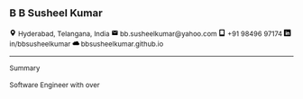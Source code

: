<!DOCTYPE html>
<html>
   <head>
      <link rel="stylesheet" type="text/css" 
         href="./externalstyle.css">
      <title>B B Susheel Kumar - Curriculum Vitae | Resume | Profile</title>
      <meta name="description" content="If there's anything fascinating you'd wish to let me know or if there's anything fascinating you'd wish to know from me, check up on my profile and do connect with me.">
      <meta name="keywords" content="Curriculum Vitae,Resume,Profile, CV,Reference,Job,Jobseeker,Infotainment,Automotive,Android,Java,Python,C++,Linux,GUI,CAN,CAN Protocol,OOPS,Hyundai,Mobis,Telematics,bluelink,UVO,genesis,Kia,Experience">
      <meta name="author" content="B B Susheel Kumar">
      <meta name="viewport" content="width=device-width, initial-scale=1.0">
      <meta name="geo.region" content="IN" />
      <meta name="geo.placename" content="Hyderabad" />
      <meta name="geo.position" content="17;78" />
      <meta name="ICBM" content="17, 78" />
      <!-- Search Engine -->
      <meta name="image" content="http://bbsusheelkumar.github.io/bbsusheelkumar_resume_thumbnail.png">
      <!-- Schema.org for Google -->
      <meta itemprop="name" content="B B Susheel Kumar - Curriculum Vitae | Resume | Profile">
      <meta itemprop="description" content="If there's anything fascinating you'd wish to let me know or if there's anything fascinating you'd wish to know from me, check up on my profile and do connect with me.">
      <meta itemprop="image" content="http://bbsusheelkumar.github.io/bbsusheelkumar_resume_thumbnail.png">
      <!-- Twitter -->
      <meta name="twitter:card" content="summary_large_image">
      <meta name="twitter:title" content="B B Susheel Kumar - Curriculum Vitae | Resume | Profile">
      <meta name="twitter:description" content="If there's anything fascinating you'd wish to let me know or if there's anything fascinating you'd wish to know from me, check up on my profile and do connect with me.">
      <meta name="twitter:creator" content="@bbsusheelkumar">
      <meta name="twitter:image:src" content="http://bbsusheelkumar.github.io/bbsusheelkumar_resume_thumbnail.png">
      <!-- Open Graph general (Facebook, Pinterest & Google+) -->
      <meta name="og:title" content="B B Susheel Kumar - Curriculum Vitae | Resume | Profile">
      <meta name="og:description" content="If there's anything fascinating you'd wish to let me know or if there's anything fascinating you'd wish to know from me, check up on my profile and do connect with me.">
      <meta property="og:image" content="http://bbsusheelkumar.github.io/bbsusheelkumar_resume_thumbnail.png">
      <meta property="og:image:secure_url" content="https://bbsusheelkumar.github.io/bbsusheelkumar_resume_thumbnail.png" />
      <meta property="og:url" content="https://bbsusheelkumar.github.io/">
      <meta property="og:site_name" content="B B Susheel Kumar - Curriculum Vitae | Resume | Profile">
      <meta property="og:locale" content="en_US">
      <meta name="fb:admins" content="bbsusheelkumar96">
      <meta property="og:type" content="website">
      <meta name="google-site-verification" content="_tJIJBPnTzpkyPof8gyKGnf7xJFTA0QAFY68RlHrzoc" />
   </head>
   <body>
      <div id="" style="overflow: hidden; position: relative;">
      <div>
      <div class="resume" style="pointer-events: auto;">
         <div class="" id="resumeWrapper">
            <article class="omega" data-icons="true" style="font-size: 9pt; line-height: 1.5;">
               <div class="hero ">
                  <div>
                     <h1 class="name">B B Susheel Kumar</h1>
                     <div class="contact">
                        <svg viewBox="0 0 24 24" class="contact-icon" width="12px" height="12px">
                           <path d="M12 1.1C7.6 1.1 4.1 4.6 4.1 9c0 5.4 7.1 13.3 7.4 13.7.3.3.8.3 1.1 0 .3-.3 7.4-8.3 7.4-13.7-.1-4.4-3.6-7.9-8-7.9zM12 13c-2.2 0-4-1.8-4-4s1.8-4 4-4 4 1.8 4 4-1.8 4-4 4z"></path>
                        </svg>
                        <span class="contact-item-location">Hyderabad, </span>
                        <span class="contact-item-location">Telangana, </span>
                        <span class="contact-item-location">India</span>
                        <span class="contact-item">
                           <svg viewBox="0 0 24 24" class="contact-icon" width="12px" height="12px">
                              <path d="M20.016 8.016V6L12 11.016 3.984 6v2.016L12 12.985zm0-4.032q.797 0 1.383.609t.586 1.406v12q0 .797-.586 1.406t-1.383.609H3.985q-.797 0-1.383-.609t-.586-1.406v-12q0-.797.586-1.406t1.383-.609h16.031z"></path>
                           </svg>
                           bb.susheelkumar@yahoo.com
                        </span>
                        <span class="contact-item">
                           <svg viewBox="0 0 24 24" class="contact-icon" width="12px" height="12px">
                              <path d="M19.5 0h-15A1.5 1.5 0 003 1.5v21A1.5 1.5 0 004.5 24h15a1.5 1.5 0 001.5-1.5v-21A1.5 1.5 0 0019.5 0zM18 18H6V3h12z"></path>
                           </svg>
                           +91 98496 97174
                        </span>
                        <span class="contact-item">
                           <svg viewBox="0 0 24 24" class="contact-icon" width="12px" height="12px">
                              <path d="M21.75 0H2.25A2.257 2.257 0 000 2.25v19.5A2.257 2.257 0 002.25 24h19.5A2.257 2.257 0 0024 21.75V2.25A2.257 2.257 0 0021.75 0zM9 19.5H6V9h3zm-1.5-12C6.67 7.5 6 6.83 6 6s.67-1.5 1.5-1.5S9 5.17 9 6s-.67 1.5-1.5 1.5zm12 12h-3v-6c0-.83-.67-1.5-1.5-1.5s-1.5.67-1.5 1.5v6h-3V9h3v1.861C14.119 10.013 15.066 9 16.125 9c1.866 0 3.375 1.678 3.375 3.75z"></path>
                           </svg>
                           in/bbsusheelkumar
                        </span>
                        <span class="contact-item">
                           <svg viewBox="0 0 24 24" class="contact-icon" width="12px" height="12px">
                              <path d="M24 15.411a4.088 4.088 0 00-3.117-3.972A5.58 5.58 0 0015.308 6a5.564 5.564 0 00-4.379 2.127 3.133 3.133 0 00-5.578 2.36A4.542 4.542 0 000 14.956a4.542 4.542 0 004.541 4.543h15.381A4.087 4.087 0 0024 15.41z"></path>
                           </svg>
                           bbsusheelkumar.github.io
                        </span>
                     </div>
                  </div>
               </div>
               <div class="">
                  <div>
                     <div index="0" class="draggable-item">
                        <i class="handle fad fa-sort"></i>
                        <div>
                           <section class="summary">
                              <hr>
                              <span class="editableContent heading section-header" id="summary-heading" tabindex="0" >Summary</span>
                              <div>
                                 <div index="0" class="draggable-item">
                                    <i class="handle fad fa-sort"></i>
                                    <div>
                                       <div class="item">
                                          <p class="editableContent " id="summary-summary" tabindex="0" >Software Engineer with over <b><script>
                                          const date1 = new Date('7/03/2017'); // Format: MM/DD/YYYY
                                          const date2 = new Date();
                                          const diffTime = Math.abs(date2 - date1);
                                          const diffDays = Math.ceil(diffTime / (1000 * 60 * 60 * 24)); 
                                          const diffYears = diffTime / (1000 * 60 * 60 * 24  *30 * 12);
                                          
                                          document.write(diffYears.toPrecision(2));
                                          </script> years of experience</b> in the field of embedded systems along with on-site working experience. Worked majorly on Automotive Infotainment and Head-up display. Having hands-on experience in <b> Core Java, C, Android Framework, In-Vehicle Network Service, Vector CANoe, CAN Protocol, GIT</b>, and basic knowledge in Python, Matlab (Simulink), CodeScroll, OBD-2 Protocol. Possessing a strong academic background in all levels of career. Now looking to utilize expertise and understanding of all aspects of software development to continue professional development.</p>
                                       </div>
                                    </div>
                                 </div>
                              </div>
                           </section>
                        </div>
                     </div>
                     <div index="1" class="draggable-item">
                        <i class="handle fad fa-sort"></i>
                        <div>
                           <section class="experience">
                              <hr>
                              <span class="editableContent heading section-header" id="experience-heading" tabindex="0" >Experience</span>
                              <div>
                                 <div index="0" class="draggable-item">
                                    <i class="handle fad fa-sort"></i>
                                    <div>
                                       <div class="item">
                                          <span class="editableContent " id="XHHC8UUHV-role" tabindex="0" >Senior Research Engineer</span>
                                          <span class="editableContent " id="XHHC8UUHV-company" tabindex="0" >Hyundai Mobis</span>
                                          <span class="editableContent need-comma" id="XHHC8UUHV-location" tabindex="0" >Hyderabad, India</span>
                                          <span class="editableContent " id="XHHC8UUHV-duration" tabindex="0" >April 2020 - Current</span>
                                          <p class="editableContent " id="XHHC8UUHV-description" tabindex="0" >• Currently involved in specification understanding of GEN6 Standard and GEN6 Premium projects which are based on GENIVI Linux.
                                             • Exploring the possibilities of developing In-Vehicle Network Service and other features related to ccOS (Connected Car Operating System)
                                             • Working on PIO3.0 Project which is specific to India region.
                                             • Solving customer issues and developing new features for the next version releases.
                                             • Attending vehicle audits of Hyundai Venue, Elantra, Tucson, Verna, Kia Sonet, and other upcoming vehicles.
                                          </p>
                                       </div>
                                    </div>
                                 </div>
                                 <div index="1" class="draggable-item">
                                    <i class="handle fad fa-sort"></i>
                                    <div>
                                       <div class="item">
                                          <span class="editableContent " id="tyhbD-CMT-role" tabindex="0" >Research Engineer</span>
                                          <span class="editableContent " id="tyhbD-CMT-company" tabindex="0" >Hyundai Mobis</span>
                                          <span class="editableContent need-comma" id="tyhbD-CMT-location" tabindex="0" >Hyderabad, India</span>
                                          <span class="editableContent " id="tyhbD-CMT-duration" tabindex="0" >April 2018 - March 2020</span>
                                          <p class="editableContent " id="tyhbD-CMT-description" tabindex="0" >• Worked on GEN4, GEN5 Standard, and GEN5 Widescreen projects which are based on Android.
                                             • Developed Core Logic for CAN Framework and In-Vehicle Network Service in Android Infotainment Systems and HUD.
                                             • Developed UI for various Telematics based application in Android Projects.
                                             • Optimized most parts of code and increased the performance by almost 30%.
                                             • Developed various advanced features related to Vehicle Diagnosis, Driving Data, and ECU Data Collection.
                                             • Gained complete knowledge on the working of Telematics and CAN.
                                             • Played important role in developing VRM &amp; VCRM Specifications and Remote Vehicle Control features.
                                             • Involved in applications related to C-CAN / B-CAN / MM-CAN.
                                             • Participated in various stages of Vehicle Audits and customer meetings.
                                             • Worked on Hyundai's BlueLink Technology, Kia's UVO eServices, and Genesis Connected Services.
                                          </p>
                                       </div>
                                    </div>
                                 </div>
                                 <div index="2" class="draggable-item">
                                    <i class="handle fad fa-sort"></i>
                                    <div>
                                       <div class="item">
                                          <span class="editableContent " id="e0UTDBd6S-role" tabindex="0" >Graduate Engineer Trainee</span>
                                          <span class="editableContent " id="e0UTDBd6S-company" tabindex="0" >Hyundai Mobis</span>
                                          <span class="editableContent need-comma" id="e0UTDBd6S-location" tabindex="0" >Hyderabad, India</span>
                                          <span class="editableContent " id="e0UTDBd6S-duration" tabindex="0" >July 2017 - March 2018</span>
                                          <p class="editableContent " id="e0UTDBd6S-description" tabindex="0" >• Unit level Model-based testing of MEB5 and MEB5_TM projects (MEB - Mobis Electronic Brakes) using MATLAB and Code-based testing using CodeScroll tool.
                                             • Specification understanding of Telematics.
                                             • Gained knowledge on the working of Infotainment and HUD Systems.
                                          </p>
                                       </div>
                                    </div>
                                 </div>
                              </div>
                           </section>
                        </div>
                     </div>
                     <section class="education">
                        <hr>
                        <span class="editableContent heading section-header" id="education-heading" tabindex="0" >Education</span>
                        <div>
                           <div index="0" class="draggable-item">
                              <i class="handle fad fa-sort"></i>
                              <div>
                                 <div class="item">
                                    <span class="editableContent " id="F-RC99AhZ-qualification" tabindex="0" >Bachelor of Technology (Computer Science)</span>
                                    <span>Minor in&nbsp;
                                    <span class="editableContent " id="F-RC99AhZ-minor" tabindex="0" >Management</span>
                                    </span>
                                    <span class="editableContent " id="F-RC99AhZ-institution" tabindex="0" >Vignan's University</span>
                                    <span class="editableContent " id="F-RC99AhZ-location" tabindex="0" >Guntur, India</span>
                                    <span class="editableContent " id="F-RC99AhZ-date" tabindex="0" >2013 - 2017</span>
                                    <span class="editableContent " id="F-RC99AhZ-gpa" tabindex="0" >9.23 (Gold Medal)</span>
                                 </div>
                              </div>
                           </div>
                           <div index="1" class="draggable-item">
                              <i class="handle fad fa-sort"></i>
                              <div>
                                 <div class="item">
                                    <span class="editableContent " id="z5K65ehMQ-qualification" tabindex="0" >Intermediate Education</span>
                                    <span>
                                    <span class="editableContent " id="z5K65ehMQ-minor" tabindex="0" >Mathematics, Physics, Chemistry</span>
                                    </span>
                                    <span class="editableContent " id="z5K65ehMQ-institution" tabindex="0" >Sri Ramachandra Junior College</span>
                                    <span class="editableContent " id="z5K65ehMQ-location" tabindex="0" >Hyderabad, India</span>
                                    <span class="editableContent " id="z5K65ehMQ-date" tabindex="0" >2011 - 2013</span>
                                    <span class="editableContent " id="z5K65ehMQ-gpa" tabindex="0" >92.5 (Distinction)</span>
                                 </div>
                              </div>
                           </div>
                           <div index="2" class="draggable-item">
                              <i class="handle fad fa-sort"></i>
                              <div>
                                 <div class="item">
                                    <span class="editableContent " id="5pjNuEI8N-qualification" tabindex="0" >Secondary School Certificate</span>
                                    <span class="editableContent " id="5pjNuEI8N-institution" tabindex="0" >Kenedy Vidya Bhavan High School</span>
                                    <span class="editableContent " id="5pjNuEI8N-location" tabindex="0" >Hyderabad, India</span>
                                    <span class="editableContent " id="5pjNuEI8N-date" tabindex="0" >2010 - 2011</span>
                                    <span class="editableContent " id="5pjNuEI8N-gpa" tabindex="0" >89 (Grade A2)</span>
                                 </div>
                              </div>
                           </div>
                        </div>
                     </section>
                  </div>
               </div>
               <div index="6" class="draggable-item">
                  <i class="handle fad fa-sort"></i>
                  <div>
                     <section class="skills no-break">
                        <hr>
                        <span class="editableContent heading section-header" id="skills-heading" tabindex="0" >Skills</span>
                        <div>
                           <div index="0" class="draggable-item">
                              <i class="handle fad fa-sort"></i>
                              <div>
                                 <div class="item">
                                    <p class="editableContent " id="nXPWzCaqS-skill" tabindex="0" >Programming Languages: C, Core Java, Python(Basics), C++ (Basics)</p>
                                 </div>
                              </div>
                           </div>
                           <div index="1" class="draggable-item">
                              <i class="handle fad fa-sort"></i>
                              <div>
                                 <div class="item">
                                    <p class="editableContent " id="GjGREZsis-skill" tabindex="0" >Protocols: CAN Protocol, OBD-2 Protocol</p>
                                 </div>
                              </div>
                           </div>
                           <div index="2" class="draggable-item">
                              <i class="handle fad fa-sort"></i>
                              <div>
                                 <div class="item">
                                    <p class="editableContent " id="LAVL__BfF-skill" tabindex="0" >Frameworks: Android Framework, Automotive CAN Framework, JavaFX, Selenium (Basics)</p>
                                 </div>
                              </div>
                           </div>
                           <div index="2" class="draggable-item">
                              <i class="handle fad fa-sort"></i>
                              <div>
                                 <div class="item">
                                    <p class="editableContent " id="LAVL__BfF-skill" tabindex="0" >SDK: Android</p>
                                 </div>
                              </div>
                           </div>
                           <div index="2" class="draggable-item">
                              <i class="handle fad fa-sort"></i>
                              <div>
                                 <div class="item">
                                    <p class="editableContent " id="LAVL__BfF-skill" tabindex="0" >Web Technologies (Basics): HTML, CSS</p>
                                 </div>
                              </div>
                           </div>
                           <div index="2" class="draggable-item">
                              <i class="handle fad fa-sort"></i>
                              <div>
                                 <div class="item">
                                    <p class="editableContent " id="LAVL__BfF-skill" tabindex="0" >Designing: Adobe Photoshop, Adobe Lightroom</p>
                                 </div>
                              </div>
                           </div>
                           <div index="3" class="draggable-item">
                              <i class="handle fad fa-sort"></i>
                              <div>
                                 <div class="item">
                                    <p class="editableContent " id="D-QkG-mKN-skill" tabindex="0" >Tools: Vector CANoe, Jira, Bitbucket, Confluence, CodeScroll, Simulink, Eclipse, GIT, OpenGrok, Jupyter, Apache POI, OpenPyXL, FXML, Mantis, Redmine, SVN, Enterprise Architect</p>
                                 </div>
                              </div>
                           </div>
                        </div>
                     </section>
                  </div>
               </div>
               <div index="6" class="draggable-item">
                  <i class="handle fad fa-sort"></i>
                  <div>
                     <section class="skills no-break">
                        <p id="printOnly">&nbsp;</p>
                        <p id="printOnly">&nbsp;</p>
                        <p id="printOnly">&nbsp;</p>
                        <p id="printOnly">&nbsp;</p>
                        <!--Page Spacing at top for next page-->
                        <hr class="no-print">
                        <span class="editableContent heading section-header" id="skills-heading" tabindex="0" >Tools Developed</span>
                        <div>
                           <div index="0" class="draggable-item">
                              <i class="handle fad fa-sort"></i>
                              <div>
                                 <div class="item">
                                    <p class="editableContent " id="nXPWzCaqS-skill" tabindex="0" >•  Redmine (Defect Tracking Portal) based automation tool for Defect Logging and Closure.</p>
                                 </div>
                              </div>
                           </div>
                           <div index="1" class="draggable-item">
                              <i class="handle fad fa-sort"></i>
                              <div>
                                 <div class="item">
                                    <p class="editableContent " id="GjGREZsis-skill" tabindex="0" >•  Multi-Language fault identification and correction in String resources for Android based Applications.</p>
                                 </div>
                              </div>
                           </div>
                           <div index="2" class="draggable-item">
                              <i class="handle fad fa-sort"></i>
                              <div>
                                 <div class="item">
                                    <p class="editableContent " id="LAVL__BfF-skill" tabindex="0" >•  ADB based CANoe & RemCon Keys Simulator for Hyundai & Kia's Infotainment Systems.</p>
                                 </div>
                              </div>
                           </div>
                           <div index="3" class="draggable-item">
                              <i class="handle fad fa-sort"></i>
                              <div>
                                 <div class="item">
                                    <p class="editableContent " id="D-QkG-mKN-skill" tabindex="0" >•  Standalone Tool to perform all the basic ADB actions like text, keyevent, start & kill server, send intents, etc.</p>
                                 </div>
                              </div>
                           </div>
                           <div index="3" class="draggable-item">
                              <i class="handle fad fa-sort"></i>
                              <div>
                                 <div class="item">
                                    <p class="editableContent " id="D-QkG-mKN-skill" tabindex="0" >•  Smart HMI Viewer to retrieve UI element properties like padding, dimensions, position, font family, margins, etc.</p>
                                 </div>
                              </div>
                           </div>
                        </div>
                     </section>
                  </div>
               </div>
               <div index="6" class="draggable-item">
                  <i class="handle fad fa-sort"></i>
                  <div>
                     <section class="skills no-break">
                        <hr>
                        <span class="editableContent heading section-header" id="skills-heading" tabindex="0" >Proof of Concepts</span>
                        <div>
                           <div index="0" class="draggable-item">
                              <i class="handle fad fa-sort"></i>
                              <div>
                                 <div class="item">
                                    <p class="editableContent " id="nXPWzCaqS-skill" tabindex="0" >•  Speed Limit based on Seat Belt status and Drive modes.</p>
                                 </div>
                              </div>
                           </div>
                           <div index="1" class="draggable-item">
                              <i class="handle fad fa-sort"></i>
                              <div>
                                 <div class="item">
                                    <p class="editableContent " id="GjGREZsis-skill" tabindex="0" >•  Remote Sunroof Control.</p>
                                 </div>
                              </div>
                           </div>
                           <div index="2" class="draggable-item">
                              <i class="handle fad fa-sort"></i>
                              <div>
                                 <div class="item">
                                    <p class="editableContent " id="LAVL__BfF-skill" tabindex="0" >•  Engine Oil Level and Engine Heat Alert.</p>
                                 </div>
                              </div>
                           </div>
                           <div index="3" class="draggable-item">
                              <i class="handle fad fa-sort"></i>
                              <div>
                                 <div class="item">
                                    <p class="editableContent " id="D-QkG-mKN-skill" tabindex="0" >•  Tire Pressure based Speed Limit for accident prevention.</p>
                                 </div>
                              </div>
                           </div>
                           <div index="3" class="draggable-item">
                              <i class="handle fad fa-sort"></i>
                              <div>
                                 <div class="item">
                                    <p class="editableContent " id="D-QkG-mKN-skill" tabindex="0" >•  Integration of FASTag in IVI.</p>
                                 </div>
                              </div>
                           </div>
                           <div index="3" class="draggable-item">
                              <i class="handle fad fa-sort"></i>
                              <div>
                                 <div class="item">
                                    <p class="editableContent " id="D-QkG-mKN-skill" tabindex="0" >•  Activation of Hazard Lights remotely during breakdowns.</p>
                                 </div>
                              </div>
                           </div>
                           <div index="3" class="draggable-item">
                              <i class="handle fad fa-sort"></i>
                              <div>
                                 <div class="item">
                                    <p class="editableContent " id="D-QkG-mKN-skill" tabindex="0" >•  Medical Emergency mode during critical situations.</p>
                                 </div>
                              </div>
                           </div>
                           <div index="3" class="draggable-item">
                              <i class="handle fad fa-sort"></i>
                              <div>
                                 <div class="item">
                                    <p class="editableContent " id="D-QkG-mKN-skill" tabindex="0" >•  Routines - Making IVI Smarter and Personalised to User Routine actions.</p>
                                 </div>
                              </div>
                           </div>
                        </div>
                     </section>
                  </div>
               </div>
               <div index="3" class="draggable-item">
                  <i class="handle fad fa-sort"></i>
                  <div>
                     <div index="5" class="draggable-item">
                        <i class="handle fad fa-sort"></i>
                        <div>
                           <section class="involvement">
                              <hr>
                              <span class="editableContent heading section-header" id="involvement-heading" tabindex="0" >Certifications</span>
                              <div>
                                 <div index="0" class="draggable-item">
                                    <i class="handle fad fa-sort"></i>
                                    <div>
                                       <div class="item">
                                          <span class="editableContent " id="ZdBLc2BT0-role" tabindex="0" >Business English Certificate (Vantage)</span>
                                          <span class="editableContent " id="ZdBLc2BT0-location" tabindex="0" >Cambridge Assessment English</span>
                                          <span class="editableContent " id="ZdBLc2BT0-organization" tabindex="0" >Council of Europe Level B2</span>
                                          <span class="editableContent " id="ZdBLc2BT0-duration" tabindex="0" >Valid from June 2015</span>
                                       </div>
                                       <div class="item">
                                          <span class="editableContent " id="ZdBLc2BT0-role" tabindex="0" >Preliminary English Test</span>
                                          <span class="editableContent " id="ZdBLc2BT0-location" tabindex="0" >Cambridge Assessment English</span>
                                          <span class="editableContent " id="ZdBLc2BT0-organization" tabindex="0" >Council of Europe Level B1</span>
                                          <span class="editableContent " id="ZdBLc2BT0-duration" tabindex="0" >Valid from June 2014</span>
                                       </div>
                                       <div class="item">
                                          <span class="editableContent " id="ZdBLc2BT0-role" tabindex="0" >Basic Photography</span>
                                          <span class="editableContent " id="ZdBLc2BT0-location" tabindex="0" >Osmania University</span>
                                          <!--span class="editableContent " id="ZdBLc2BT0-organization" tabindex="0" >Council of Europe Level B2</span-->
                                          <span class="editableContent " id="ZdBLc2BT0-duration" tabindex="0" >Valid from January 2012</span>
                                       </div>
                                    </div>
                                 </div>
                              </div>
                           </section>
                        </div>
                     </div>
                     <div index="3" class="draggable-item">
                        <i class="handle fad fa-sort"></i>
                        <div>
                           <div index="4" class="draggable-item">
                              <i class="handle fad fa-sort"></i>
                              <div>
                                 <section class="coursework">
                                    <hr>
                                    <span class="editableContent heading section-header" id="coursework-heading" tabindex="0" >Publications</span>
                                    <div>
                                       <div index="0" class="draggable-item">
                                          <i class="handle fad fa-sort"></i>
                                          <div>
                                             <div class="item">
                                                <span class="editableContent " id="J2VOmjUl0-name" tabindex="0" >Internet of Things in Life Sciences Perspective</span>
                                                <span class="editableContent " id="J2VOmjUl0-department" tabindex="0" >International Conference on Leadership for Sustainable Socio-Ecological Systems</span>
                                             </div>
                                             <div class="item">
                                                <span class="editableContent " id="J2VOmjUl0-name" tabindex="0" >Why Quantum Computing will be the Future of Secure Communications?</span>
                                                <span class="editableContent " id="J2VOmjUl0-department" tabindex="0" >Medium - An Online Publishing Platform</span>
                                             </div>
                                          </div>
                                       </div>
                                    </div>
                                 </section>
                              </div>
                           </div>
                           <div index="6" class="draggable-item">
                              <i class="handle fad fa-sort"></i>
                              <div>
                                 <section class="skills no-break">
                                    <hr>
                                    <span class="editableContent heading section-header" id="skills-heading" tabindex="0" >Honors & Awards</span>
                                    <div>
                                       <div index="0" class="draggable-item">
                                          <i class="handle fad fa-sort"></i>
                                          <div>
                                             <div class="item">
                                                <p class="editableContent " id="nXPWzCaqS-skill" tabindex="0" >•  Received the Stellar Award (Best Employee for Q3 2019-2020) by Hyundai Mobis Technical Centre of India.</p>
                                             </div>
                                          </div>
                                       </div>
					<div index="0" class="draggable-item">
                                          <i class="handle fad fa-sort"></i>
                                          <div>
                                             <div class="item">
                                                <p class="editableContent " id="nXPWzCaqS-skill" tabindex="0" >•  Stood as runners-up in TechDay, an annual technological innovation and prototyping competition in Hyundai Mobis during 2018 &amp; 2019.</p>
                                             </div>
                                          </div>
                                       </div>
                                       <div index="1" class="draggable-item">
                                          <i class="handle fad fa-sort"></i>
                                          <div>
                                             <div class="item">
                                                <p class="editableContent " id="GjGREZsis-skill" tabindex="0" >•  Received the Chairman’s Gold Medal - 2017, The Highest Student Award of University.</p>
                                             </div>
                                          </div>
                                       </div>
                                       <div index="2" class="draggable-item">
                                          <i class="handle fad fa-sort"></i>
                                          <div>
                                             <div class="item">
                                                <p class="editableContent " id="LAVL__BfF-skill" tabindex="0" >•  Awarded with Best Outgoing Student (School of Computing), Vignan’s University.</p>
                                             </div>
                                          </div>
                                       </div>
                                       <div index="3" class="draggable-item">
                                          <i class="handle fad fa-sort"></i>
                                          <div>
                                             <div class="item">
                                                <p class="editableContent " id="D-QkG-mKN-skill" tabindex="0" >•  Awarded with Academic Excellence in 1st, 2nd & 3rd Year of Bachelor's.</p>
                                             </div>
                                          </div>
                                       </div>
                                       <div index="2" class="draggable-item">
                                          <i class="handle fad fa-sort"></i>
                                          <div>
                                             <div class="item">
                                                <p class="editableContent " id="LAVL__BfF-skill" tabindex="0" >•  Won many awards and stood at first place or runners at various National and University level programming contests.</p>
                                             </div>
                                          </div>
                                       </div>
                                       <div index="3" class="draggable-item">
                                          <i class="handle fad fa-sort"></i>
                                          <div>
                                             <div class="item">
                                                <p class="editableContent " id="D-QkG-mKN-skill" tabindex="0" >•  Worked actively in Innovation & Entrepreneurship Development Centre, VU as a Head for Technical Team as well as Head for Creative & Designing Team and many other positions.</p>
                                             </div>
                                          </div>
                                       </div>
                                       <div index="3" class="draggable-item">
                                          <i class="handle fad fa-sort"></i>
                                          <div>
                                             <div class="item">
                                                <p class="editableContent " id="D-QkG-mKN-skill" tabindex="0" >•  Some of my clicks are published in National Geographic Traveller Magazine.</p>
                                             </div>
                                          </div>
                                       </div>
                                    </div>
                                 </section>
                              </div>
                           </div>
                           <div index="5" class="draggable-item">
                              <i class="handle fad fa-sort"></i>
                              <div>
                                 <section class="involvement no-break">
                                    <p id="printOnly">&nbsp;</p>
                                    <p id="printOnly">&nbsp;</p>
                                    <p id="printOnly">&nbsp;</p>
                                    <p id="printOnly">&nbsp;</p>
                                    <!--Page Spacing at top for next page-->
                                    <hr class="no-print">
                                    <span class="editableContent heading section-header" id="involvement-heading" tabindex="0" >Personal Profile</span>
                                    <div>
                                       <div index="0" class="draggable-item">
                                          <i class="handle fad fa-sort"></i>
                                          <div>
                                             <div class="item">
                                                <span class="editableContent " id="ZdBLc2BT0-role" tabindex="0" >Hobbies</span>
                                                <span class="editableContent " id="ZdBLc2BT0-location" tabindex="0" >Graphic Designing</span>
                                                <span class="editableContent " id="ZdBLc2BT0-organization" tabindex="0" >Photography</span>
                                                <span class="editableContent " id="ZdBLc2BT0-role" tabindex="0" >Financial Market Analysis</span>
                                                <span class="editableContent " id="ZdBLc2BT0-location" tabindex="0" >Coin Collection</span>
						<span class="editableContent " id="ZdBLc2BT0-location" tabindex="0" >Travelling</span>
                                             </div>
                                             <div class="item">
                                                <span class="editableContent " id="ZdBLc2BT0-role" tabindex="0" >Languages</span>
                                                <span class="editableContent " id="ZdBLc2BT0-location" tabindex="0" >English (Read, Write, Speak)</span>
                                                <span class="editableContent " id="ZdBLc2BT0-location" tabindex="0" >Telugu (Read, Write, Speak)</span>
                                                <span class="editableContent " id="ZdBLc2BT0-location" tabindex="0" >Hindi (Read, Speak)</span>
                                                <span class="editableContent " id="ZdBLc2BT0-location" tabindex="0" >Kannada (Read, Speak)</span>
                                                <span class="editableContent " id="ZdBLc2BT0-location" tabindex="0" >Korean / Hangul (Read)</span>
                                             </div>
                                             <div class="item">
                                                <span class="editableContent " id="ZdBLc2BT0-role" tabindex="0" >Date of Birth: 20th March 1996</span>
                                             </div>
					     <div class="item">
                                                <span class="editableContent " id="ZdBLc2BT0-role" tabindex="0" >Nationality: India</span>
                                             </div>
                                             <div class="item">
                                                <span class="editableContent " id="ZdBLc2BT0-role" tabindex="0" >Father Name: Bagepalli V Balaji</span>
                                             </div>
                                             <div class="item">
                                                <span class="editableContent " id="ZdBLc2BT0-role" tabindex="0" >Mother Name: B Pushpa</span>
                                             </div>
                                             <div class="item">
                                                <span class="editableContent " id="ZdBLc2BT0-role" tabindex="0" >Residential Address</span>
                                                <span class="editableContent " id="ZdBLc2BT0-location" tabindex="0" >H.No 6-1-103/76/77, 2nd Floor, Abhinav Nagar Colony, Padmarao Nagar, Secunderabad, Hyderabad Dist., Telangana, India, Pin Code: 500025</span>
                                             </div>
                                          </div>
                                       </div>
                                    </div>
                                 </section>
                              </div>
                           </div>
                        </div>
                     </div>
            </article>
            </div>
            </div>
         </div>
      </div>
   </body>
<footer>
<div id="printOnly">	
	<p>&nbsp;</p>
	<p>&nbsp;</p>
	<p>&nbsp;</p>
	<p>&nbsp;</p>
	<p>&nbsp;</p>
  <div class="omega" style="font-size: 6pt; line-height: 1.5; text-align: center;">
  Last Updated on 12th August 2020</div>
</div>
</footer>
</html>
